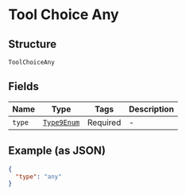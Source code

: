 
# Tool Choice Any

## Structure

`ToolChoiceAny`

## Fields

| Name | Type | Tags | Description |
|  --- | --- | --- | --- |
| `type` | [`Type9Enum`](../../doc/models/type-9-enum.md) | Required | - |

## Example (as JSON)

```json
{
  "type": "any"
}
```

